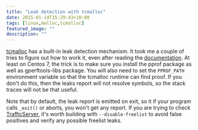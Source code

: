 ```yaml
---
title: "Leak detection with tcmalloc"
date: 2015-01-14T15:29:43+10:00
tags: [linux,malloc,tcmalloc]
featured_image: ""
description: ""
---
```


[tcmalloc](https://code.google.com/p/gperftools/?redir=1)
has a built-in leak detection mechanism. It took me a couple
of tries to figure out how to work it, even after reading the
[documentation](http://google-perftools.googlecode.com/svn/trunk/doc/heap_checker.html).
At least on Centos 7, the trick is to make sure you install the pprof
package as well as gperftools-libs package. You will also need to set
the `PPROF_PATH` environment variable so that the tcmalloc runtime can
find proof. If you don't do this, then the leaks report will not resolve
symbols, so the stack traces will not be that useful.

Note that by default, the leak report is emitted on exit, so it if your
program calls `_exit()` or aborts, you won't get any report. If you are
trying to check [TrafficServer](https://trafficserver.apache.org/),
it's worth building with `--disable-freelist` to avoid false positives
and verify any possible freelist leaks.
